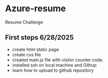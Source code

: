 # Azure-resume
Resume Challenge 

## First steps 6/28/2025

- create html static page
- create css file
- created main.js file with visitor counter code.
- installed ssh on local machine and Githup
- learn how to upload to github repository
